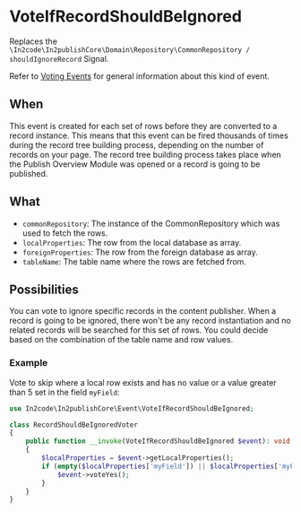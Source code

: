 # VoteIfRecordShouldBeIgnored

Replaces the `\In2code\In2publishCore\Domain\Repository\CommonRepository / shouldIgnoreRecord` Signal.

Refer to [Voting Events](Voting-Events.md) for general information about this kind of event.

## When

This event is created for each set of rows before they are converted to a record instance. This means that this event
can be fired thousands of times during the record tree building process, depending on the number of records on your
page. The record tree building process takes place when the Publish Overview Module was opened or a record is going to
be published.

## What

* `commonRepository`: The instance of the CommonRepository which was used to fetch the rows.
* `localProperties`: The row from the local database as array.
* `foreignProperties`: The row from the foreign database as array.
* `tableName`: The table name where the rows are fetched from.

## Possibilities

You can vote to ignore specific records in the content publisher. When a record is going to be ignored, there won't be
any record instantiation and no related records will be searched for this set of rows. You could decide based on the
combination of the table name and row values.

### Example

Vote to skip where a local row exists and has no value or a value greater than 5 set in the field `myField`:

```php
use In2code\In2publishCore\Event\VoteIfRecordShouldBeIgnored;

class RecordShouldBeIgnoredVoter
{
    public function __invoke(VoteIfRecordShouldBeIgnored $event): void
    {
        $localProperties = $event->getLocalProperties();
        if (empty($localProperties['myField']) || $localProperties['myField'] > 5) {
            $event->voteYes();
        }
    }
}
```
